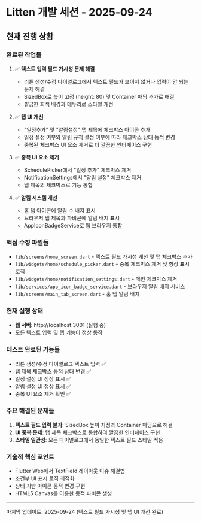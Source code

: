 # Litten 개발 세션 - 2025-09-24

## 현재 진행 상황

### 완료된 작업들
1. ✅ **텍스트 입력 필드 가시성 문제 해결**
   - 리튼 생성/수정 다이얼로그에서 텍스트 필드가 보이지 않거나 입력이 안 되는 문제 해결
   - SizedBox로 높이 고정 (height: 80) 및 Container 패딩 추가로 해결
   - 깔끔한 회색 배경과 테두리로 스타일 개선

2. ✅ **탭 UI 개선**
   - "일정추가" 및 "알림설정" 탭 제목에 체크박스 아이콘 추가
   - 일정 설정 여부와 알림 규칙 설정 여부에 따라 체크박스 상태 동적 변경
   - 중복된 체크박스 UI 요소 제거로 더 깔끔한 인터페이스 구현

3. ✅ **중복 UI 요소 제거**
   - SchedulePicker에서 "일정 추가" 체크박스 제거
   - NotificationSettings에서 "알림 설정" 체크박스 제거
   - 탭 제목의 체크박스로 기능 통합

4. ✅ **알림 시스템 개선**
   - 홈 탭 아이콘에 알림 수 배지 표시
   - 브라우저 탭 제목과 파비콘에 알림 배지 표시
   - AppIconBadgeService로 웹 브라우저 통합

### 핵심 수정 파일들
- `lib/screens/home_screen.dart` - 텍스트 필드 가시성 개선 및 탭 체크박스 추가
- `lib/widgets/home/schedule_picker.dart` - 중복 체크박스 제거 및 항상 표시 로직
- `lib/widgets/home/notification_settings.dart` - 메인 체크박스 제거
- `lib/services/app_icon_badge_service.dart` - 브라우저 알림 배지 서비스
- `lib/screens/main_tab_screen.dart` - 홈 탭 알림 배지

### 현재 실행 상태
- **웹 서버**: http://localhost:3001 (실행 중)
- 모든 텍스트 입력 및 탭 기능이 정상 동작

### 테스트 완료된 기능들
- 리튼 생성/수정 다이얼로그 텍스트 입력 ✅
- 탭 제목 체크박스 동적 상태 변경 ✅
- 일정 설정 UI 정상 표시 ✅
- 알림 설정 UI 정상 표시 ✅
- 중복 UI 요소 제거 확인 ✅

### 주요 해결된 문제들
1. **텍스트 필드 입력 불가**: SizedBox 높이 지정과 Container 패딩으로 해결
2. **UI 중복 문제**: 탭 제목 체크박스로 통합하여 깔끔한 인터페이스 구현
3. **스타일 일관성**: 모든 다이얼로그에서 동일한 텍스트 필드 스타일 적용

### 기술적 핵심 포인트
- Flutter Web에서 TextField 레이아웃 이슈 해결법
- 조건부 UI 표시 로직 최적화
- 상태 기반 아이콘 동적 변경 구현
- HTML5 Canvas를 이용한 동적 파비콘 생성

---
마지막 업데이트: 2025-09-24 (텍스트 필드 가시성 및 탭 UI 개선 완료)